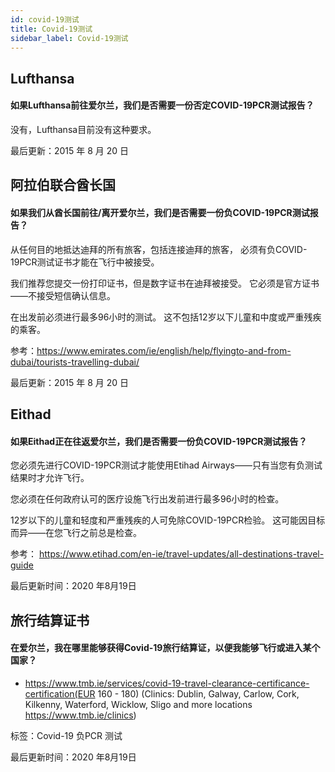 ```yaml
---
id: covid-19测试
title: Covid-19测试
sidebar_label: Covid-19测试
---
```



## Lufthansa

#### **如果Lufthansa前往爱尔兰，我们是否需要一份否定COVID-19PCR测试报告？**

没有，Lufthansa目前没有这种要求。

最后更新：2015 年 8 月 20 日

## 阿拉伯联合酋长国

#### **如果我们从酋长国前往/离开爱尔兰，我们是否需要一份负COVID-19PCR测试报告？**

从任何目的地抵达迪拜的所有旅客，包括连接迪拜的旅客， 必须有负COVID-19PCR测试证书才能在飞行中被接受。

我们推荐您提交一份打印证书，但是数字证书在迪拜被接受。 它必须是官方证书——不接受短信确认信息。

在出发前必须进行最多96小时的测试。 这不包括12岁以下儿童和中度或严重残疾的乘客。


参考：https://www.emirates.com/ie/english/help/flyingto-and-from-dubai/tourists-travelling-dubai/

最后更新：2015 年 8 月 20 日

## Eithad

#### **如果Eithad正在往返爱尔兰，我们是否需要一份负COVID-19PCR测试报告？**

您必须先进行COVID-19PCR测试才能使用Etihad Airways——只有当您有负测试结果时才允许飞行。

您必须在任何政府认可的医疗设施飞行出发前进行最多96小时的检查。

12岁以下的儿童和轻度和严重残疾的人可免除COVID-19PCR检验。 这可能因目标而异——在您飞行之前总是检查。

参考： https://www.etihad.com/en-ie/travel-updates/all-destinations-travel-guide

最后更新时间：2020 年8月19日

## 旅行结算证书

#### 在爱尔兰，我在哪里能够获得Covid-19旅行结算证，以便我能够飞行或进入某个国家？

* https://www.tmb.ie/services/covid-19-travel-clearance-certificance-certification(EUR 160 - 180) (Clinics: Dublin, Galway, Carlow, Cork, Kilkenny, Waterford, Wicklow, Sligo and more locations https://www.tmb.ie/clinics)

标签：Covid-19 负PCR 测试

最后更新时间：2020 年8月19日
